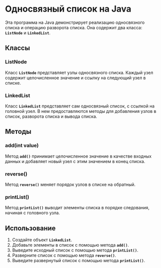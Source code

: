 # Односвязный список на Java

Эта программа на Java демонстрирует реализацию односвязного списка и операцию разворота списка. Она содержит два класса: **`ListNode`** и **`LinkedList`**.

## Классы

### ListNode

Класс **`ListNode`** представляет узлы односвязного списка. Каждый узел содержит целочисленное значение и ссылку на следующий узел в списке.

### LinkedList

Класс **`LinkedList`** представляет сам односвязный список, с ссылкой на головной узел. В нем предоставляются методы для добавления узлов в список, разворота списка и вывода списка.

## Методы

### add(int value)

Метод **`add()`** принимает целочисленное значение в качестве входных данных и добавляет новый узел с этим значением в конец списка.

### reverse()

Метод **`reverse()`** меняет порядок узлов в списке на обратный.

### printList()

Метод **`printList()`** выводит элементы списка в порядке следования, начиная с головного узла.

## Использование

1. Создайте объект **`LinkedList`**.
2. Добавьте элементы в список с помощью метода **`add()`**.
3. Выведите исходный список с помощью метода **`printList()`**.
4. Разверните список с помощью метода **`reverse()`**.
5. Выведите развернутый список с помощью метода **`printList()`**.
